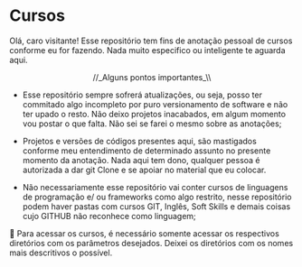 # Cursos
Olá, caro visitante! Esse repositório tem fins de anotação pessoal de cursos conforme eu for fazendo. Nada muito especifico ou inteligente te aguarda aqui.

<div align = "center">
    //_Alguns pontos importantes_\\
</div>

- Esse repositório sempre sofrerá atualizações, ou seja, posso ter commitado algo incompleto por puro versionamento de software e não ter upado o resto. Não deixo projetos inacabados, em algum momento vou postar o que falta. Não sei se farei o mesmo sobre as anotações;

- Projetos e versões de códigos presentes aqui, são mastigados conforme meu entendimento de determinado assunto no presente momento da anotação. Nada aqui tem dono, qualquer pessoa é autorizada a dar git Clone e se apoiar no material que eu colocar.

- Não necessariamente esse repositório vai conter cursos de linguagens de programação e/ ou frameworks como algo restrito, nesse repositório podem haver pastas com cursos GIT, Inglês, Soft Skills e demais coisas cujo GITHUB não reconhece como linguagem; 

📄 Para acessar os cursos, é necessário somente acessar os respectivos diretórios com os parâmetros desejados. Deixei os diretórios com os nomes mais descritivos o possível.